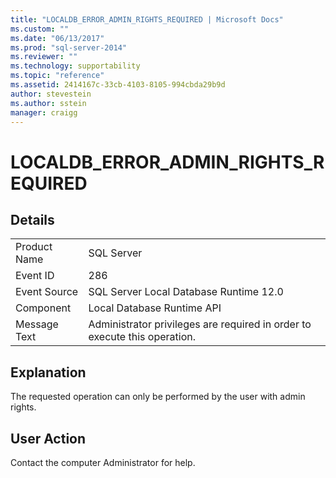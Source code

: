 ```yaml
---
title: "LOCALDB_ERROR_ADMIN_RIGHTS_REQUIRED | Microsoft Docs"
ms.custom: ""
ms.date: "06/13/2017"
ms.prod: "sql-server-2014"
ms.reviewer: ""
ms.technology: supportability
ms.topic: "reference"
ms.assetid: 2414167c-33cb-4103-8105-994cbda29b9d
author: stevestein
ms.author: sstein
manager: craigg
---
```

# LOCALDB_ERROR_ADMIN_RIGHTS_REQUIRED
    
## Details  
  
|||  
|-|-|  
|Product Name|SQL Server|  
|Event ID|286|  
|Event Source|SQL Server Local Database Runtime 12.0|  
|Component|Local Database Runtime API|  
|Message Text|Administrator privileges are required in order to execute this operation.|  
  
## Explanation  
 The requested operation can only be performed by the user with admin rights.  
  
## User Action  
 Contact the computer Administrator for help.  
  
  

